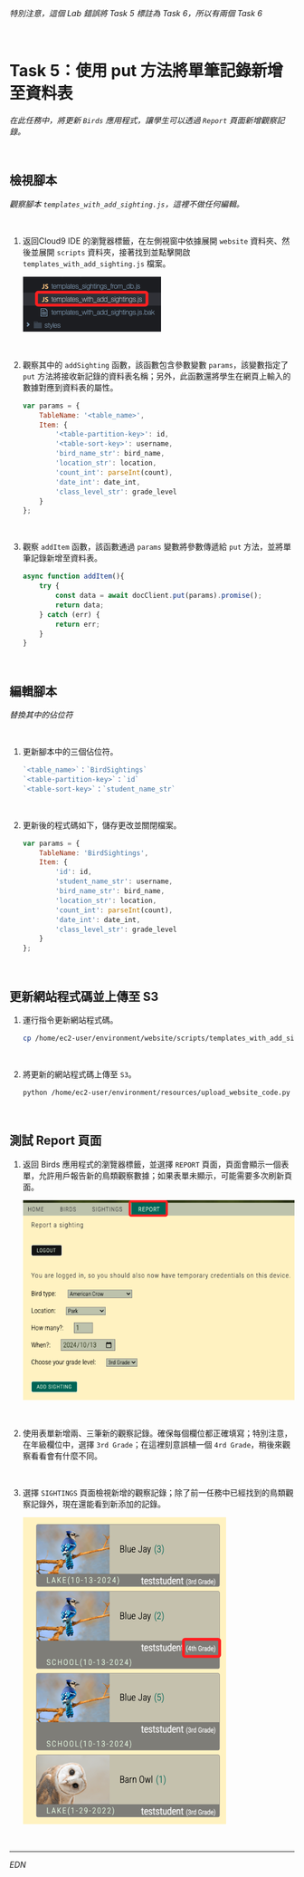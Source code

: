_特別注意，這個 Lab 錯誤將 Task 5 標註為 Task 6，所以有兩個 Task 6_

<br>

# Task 5：使用 put 方法將單筆記錄新增至資料表

_在此任務中，將更新 `Birds` 應用程式，讓學生可以透過 `Report` 頁面新增觀察記錄。_

<br>

## 檢視腳本

_觀察腳本 `templates_with_add_sighting.js`，這裡不做任何編輯。_

<br>

1. 返回Cloud9 IDE 的瀏覽器標籤，在左側視窗中依據展開 `website` 資料夾、然後並展開 `scripts` 資料夾，接著找到並點擊開啟 `templates_with_add_sighting.js` 檔案。

    ![](images/img_43.png)

<br>

2. 觀察其中的 `addSighting` 函數，該函數包含參數變數 `params`，該變數指定了 `put` 方法將接收新記錄的資料表名稱；另外，此函數還將學生在網頁上輸入的數據對應到資料表的屬性。

    ```javascript
    var params = {
        TableName: '<table_name>',
        Item: {
            '<table-partition-key>': id,
            '<table-sort-key>': username,
            'bird_name_str': bird_name,
            'location_str': location,
            'count_int': parseInt(count),
            'date_int': date_int,
            'class_level_str': grade_level
        }
    };
    ```

<br>

3. 觀察 `addItem` 函數，該函數通過 `params` 變數將參數傳遞給 `put` 方法，並將單筆記錄新增至資料表。

    ```javascript
    async function addItem(){
        try {
            const data = await docClient.put(params).promise();
            return data;
        } catch (err) {
            return err;
        }
    }
    ```

<br>

## 編輯腳本

_替換其中的佔位符_

<br>

1. 更新腳本中的三個佔位符。

    ```javascript
    `<table_name>`：`BirdSightings`
    `<table-partition-key>`：`id`
    `<table-sort-key>`：`student_name_str`
    ```

<br>

2. 更新後的程式碼如下，儲存更改並關閉檔案。

    ```javascript
    var params = {
        TableName: 'BirdSightings',
        Item: {
            'id': id,
            'student_name_str': username,
            'bird_name_str': bird_name,
            'location_str': location,
            'count_int': parseInt(count),
            'date_int': date_int,
            'class_level_str': grade_level
        }
    };
    ```

<br>

## 更新網站程式碼並上傳至 S3

1. 運行指令更新網站程式碼。

    ```bash
    cp /home/ec2-user/environment/website/scripts/templates_with_add_sightings.js /home/ec2-user/environment/website/scripts/templates.js
    ```

<br>

2. 將更新的網站程式碼上傳至 `S3`。

    ```bash
    python /home/ec2-user/environment/resources/upload_website_code.py
    ```

<br>

## 測試 Report 頁面

1. 返回 Birds 應用程式的瀏覽器標籤，並選擇 `REPORT` 頁面，頁面會顯示一個表單，允許用戶報告新的鳥類觀察數據；如果表單未顯示，可能需要多次刷新頁面。

    ![](images/img_44.png)

<br>

2. 使用表單新增兩、三筆新的觀察記錄。確保每個欄位都正確填寫；特別注意，在年級欄位中，選擇 `3rd Grade`；在這裡刻意誤植一個 `4rd Grade`，稍後來觀察看看會有什麼不同。

<br>

3. 選擇 `SIGHTINGS` 頁面檢視新增的觀察記錄；除了前一任務中已經找到的鳥類觀察記錄外，現在還能看到新添加的記錄。

    ![](images/img_45.png)

<br>

___

_EDN_